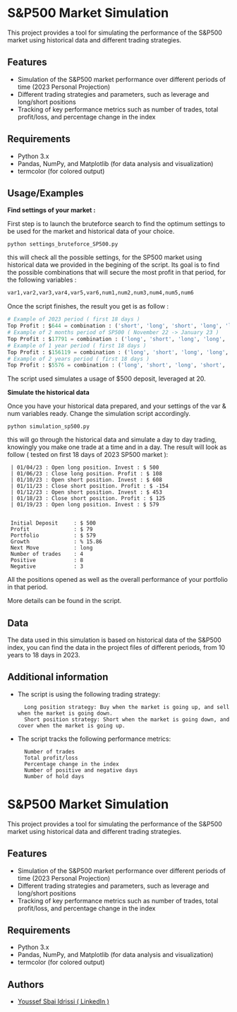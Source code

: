 
# S&P500 Market Simulation

This project provides a tool for simulating the performance of the S&P500 market using historical data and different trading strategies.

## Features

* Simulation of the S&P500 market performance over different periods of time (2023 Personal Projection)
* Different trading strategies and parameters, such as leverage and long/short positions
* Tracking of key performance metrics such as number of trades, total profit/loss, and percentage change in the index

## Requirements

* Python 3.x
* Pandas, NumPy, and Matplotlib (for data analysis and visualization)
* termcolor (for colored output)


## Usage/Examples

**Find settings of your market :** 

First step is to launch the bruteforce search to find the optimum settings to be used for the market and historical data of your choice.
```shell
python settings_bruteforce_SP500.py
```

this will check all the possible settings, for the SP500 market using historical data we provided in the begining of the script.
Its goal is to find the possible combinations that will secure the most profit in that period, for the following variables : 

```python
var1,var2,var3,var4,var5,var6,num1,num2,num3,num4,num5,num6
```

Once the script finishes, the result you get is as follow :
```python
# Example of 2023 period ( first 18 days ) 
Top Profit : $644 = combination : ('short', 'long', 'short', 'long', 'long', 'long') (1, 3, 2, 1, 1, 1, 1, 1)
# Example of 2 months period of SP500 ( November 22 -> January 23 )
Top Profit : $17791 = combination : ('long', 'short', 'long', 'long', 'long', 'long') (1, 3, 3, 1, 1, 1, 2, 3)
# Example of 1 year period ( first 18 days ) 
Top Profit : $156119 = combination : ('long', 'short', 'long', 'long', 'short', 'long') (1, 3, 3, 3, 1, 1, 2, 3)
# Example of 2 years period ( first 18 days ) 
Top Profit : $5576 = combination : ('long', 'short', 'long', 'short', 'long', 'long') (1, 3, 2, 2, 1, 1, 2, 3)

```
The script used simulates a usage of $500 deposit, leveraged at 20.

**Simulate the historical data**

Once you have your historical data prepared, and your settings of the var & num variables ready. Change the simulation script accordingly.

```shell
python simulation_sp500.py
```

this will go through the historical data and simulate a day to day trading, knowingly you make one trade at a time and in a day.
The result will look as follow ( tested on first 18 days of 2023 SP500 market ): 

```shell
 | 01/04/23 : Open long position. Invest : $ 500
 | 01/06/23 : Close long position. Profit : $ 108
 | 01/10/23 : Open short position. Invest : $ 608
 | 01/11/23 : Close short position. Profit : $ -154
 | 01/12/23 : Open short position. Invest : $ 453
 | 01/18/23 : Close short position. Profit : $ 125
 | 01/19/23 : Open long position. Invest : $ 579


 Initial Deposit     : $ 500
 Profit              : $ 79
 Portfolio           : $ 579
 Growth              : % 15.86
 Next Move           : long
 Number of trades    : 4
 Positive            : 8
 Negative            : 3
```

All the positions opened as well as the overall performance of your portfolio in that period.

More details can be found in the script.

## Data

The data used in this simulation is based on historical data of the S&P500 index, you can find the data in the project files of different periods, from 10 years to 18 days in 2023.

## Additional information

* The script is using the following trading strategy:

        Long position strategy: Buy when the market is going up, and sell when the market is going down.
        Short position strategy: Short when the market is going down, and cover when the market is going up.
* The script tracks the following performance metrics:

        Number of trades
        Total profit/loss
        Percentage change in the index
        Number of positive and negative days
        Number of hold days


# S&P500 Market Simulation

This project provides a tool for simulating the performance of the S&P500 market using historical data and different trading strategies.

## Features

* Simulation of the S&P500 market performance over different periods of time (2023 Personal Projection)
* Different trading strategies and parameters, such as leverage and long/short positions
* Tracking of key performance metrics such as number of trades, total profit/loss, and percentage change in the index

## Requirements

* Python 3.x
* Pandas, NumPy, and Matplotlib (for data analysis and visualization)
* termcolor (for colored output)


## Authors

- [Youssef Sbai Idrissi ( LinkedIn )](linkedin.com/sbaiidrissiyoussef?_l=en_US)

